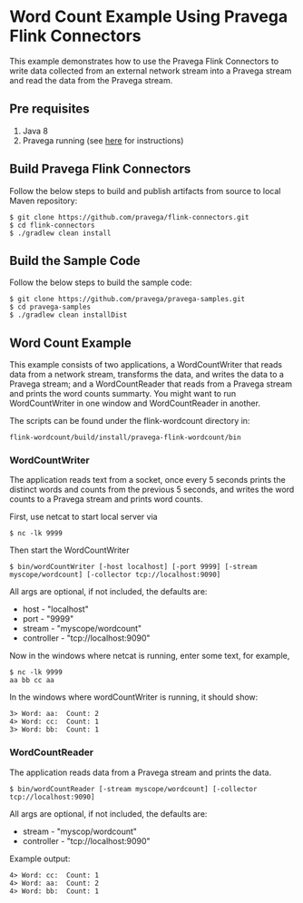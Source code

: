 # Word Count Example Using Pravega Flink Connectors
This example demonstrates how to use the Pravega Flink Connectors to write data collected from an external network stream into a Pravega stream and read the data from the Pravega stream.

## Pre requisites
1. Java 8
2. Pravega running (see [here](http://pravega.io/docs/latest/getting-started/) for instructions)

## Build Pravega Flink Connectors

Follow the below steps to build and publish artifacts from source to local Maven repository:

```
$ git clone https://github.com/pravega/flink-connectors.git
$ cd flink-connectors
$ ./gradlew clean install
```

## Build the Sample Code

Follow the below steps to build the sample code:

```
$ git clone https://github.com/pravega/pravega-samples.git
$ cd pravega-samples
$ ./gradlew clean installDist
```

## Word Count Example
This example consists of two applications, a WordCountWriter that reads data from a network stream, transforms the data, and writes the data to a Pravega stream; and a WordCountReader that reads from a Pravega stream and prints the word counts summarty. You might want to run WordCountWriter in one window and WordCountReader in another.

The scripts can be found under the flink-wordcount directory in:
```
flink-wordcount/build/install/pravega-flink-wordcount/bin
```

### WordCountWriter
The application reads text from a socket, once every 5 seconds prints the distinct words and counts from the previous 5 seconds, and writes the word counts to a Pravega stream and prints word counts.

First, use netcat to start local server via
```
$ nc -lk 9999
```

Then start the WordCountWriter
```
$ bin/wordCountWriter [-host localhost] [-port 9999] [-stream myscope/wordcount] [-collector tcp://localhost:9090]
```

All args are optional, if not included, the defaults are:

 * host - "localhost"
 * port - "9999"
 * stream - "myscope/wordcount"
 * controller - "tcp://localhost:9090"

Now in the windows where netcat is running, enter some text, for example,
```
$ nc -lk 9999
aa bb cc aa
```
In the windows where wordCountWriter is running, it should show:
```
3> Word: aa:  Count: 2
4> Word: cc:  Count: 1
3> Word: bb:  Count: 1
```

### WordCountReader
The application reads data from a Pravega stream and prints the data.
```
$ bin/wordCountReader [-stream myscope/wordcount] [-collector tcp://localhost:9090]
```
All args are optional, if not included, the defaults are:
 * stream - "myscop/wordcount"
 * controller - "tcp://localhost:9090"

Example output:
```
4> Word: cc:  Count: 1
4> Word: aa:  Count: 2
4> Word: bb:  Count: 1
```
 
